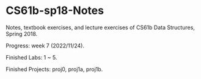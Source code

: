 # CS61b-sp18-Notes

Notes, textbook exercises, and lecture exercises of CS61b Data Structures, Spring 2018.

Progress: week 7 (2022/11/24).

Finished Labs: 1 ~ 5.

Finished Projects: proj0, proj1a, proj1b.
